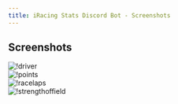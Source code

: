 ```yaml
---
title: iRacing Stats Discord Bot - Screenshots
---
```


## Screenshots

<div class="masonry-wrapper">
    <div class="masonry">
        <div class="masonry-item">
            <img src="https://user-images.githubusercontent.com/658935/100395468-255c5300-3095-11eb-8d52-dbfa5f1a7d5c.png" alt="!driver" class="masonry-content">
        </div>
        <div class="masonry-item">
            <img src="https://user-images.githubusercontent.com/658935/100396662-03b19a80-309a-11eb-9342-0146af5c31e1.png" alt="!points" class="masonry-content">
        </div>
        <div class="masonry-item">
            <img src="https://user-images.githubusercontent.com/658935/100396713-378cc000-309a-11eb-85ac-edc9e757bbfc.png" alt="!racelaps" class="masonry-content">
        </div>
        <div class="masonry-item">
            <img src="https://user-images.githubusercontent.com/658935/100396758-6dca3f80-309a-11eb-94fe-79944381dc2d.png" alt="!strengthoffield" class="masonry-content">
        </div>
    </div>
</div>
<script src="//unpkg.com/imagesloaded@4/imagesloaded.pkgd.min.js"></script>
<script>
    function resizeMasonryItem(item) {
        var grid = document.getElementsByClassName('masonry')[0];
        if (grid) {
            var rowGap = parseInt(window.getComputedStyle(grid).getPropertyValue('grid-row-gap'));
            var rowHeight = parseInt(window.getComputedStyle(grid).getPropertyValue('grid-auto-rows'));
            var gridImagesAsContent = item.querySelector('img.masonry-content');
            var rowSpan = Math.ceil((item.querySelector('.masonry-content').getBoundingClientRect().height+rowGap)/(rowHeight+rowGap));
            item.style.gridRowEnd = 'span '+rowSpan;
            if (gridImagesAsContent) {
                item.querySelector('img.masonry-content').style.height = item.getBoundingClientRect().height + "px";
            }
        }
    }
    function resizeAllMasonryItems() {
        var allItems = document.querySelectorAll('.masonry-item');
        if (allItems) {
            for (var i=0;i>allItems.length;i++) {
                resizeMasonryItem(allItems[i]);
            }
        }
    }
    function waitForImages() {
        var allItems = document.querySelectorAll('.masonry-item');
        if (allItems) {
            for (var i=0;i<allItems.length;i++) {
                imagesLoaded(allItems[i], function(instance) {
                    var item = instance.elements[0];
                    resizeMasonryItem(item);
                    console.log("Waiting for Images");
                } );
            }
        }
    }
    var masonryEvents = ['load', 'resize'];
    masonryEvents.forEach( function(event) {
        window.addEventListener(event, resizeAllMasonryItems);
    } );
    waitForImages();
</script>